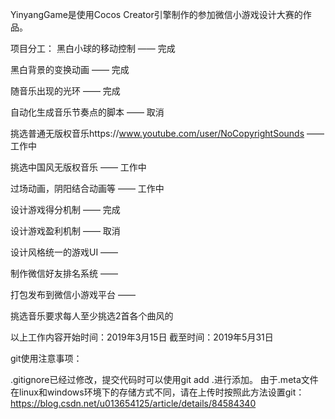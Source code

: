 YinyangGame是使用Cocos Creator引擎制作的参加微信小游戏设计大赛的作品。

项目分工：
黑白小球的移动控制 —— 完成

黑白背景的变换动画 —— 完成

随音乐出现的光环 ——  完成

自动化生成音乐节奏点的脚本 ——  取消

挑选普通无版权音乐https://www.youtube.com/user/NoCopyrightSounds ——  工作中

挑选中国风无版权音乐 ——  工作中

过场动画，阴阳结合动画等 ——  工作中

设计游戏得分机制 —— 完成

设计游戏盈利机制 —— 取消

设计风格统一的游戏UI ——

制作微信好友排名系统 ——

打包发布到微信小游戏平台 ——

挑选音乐要求每人至少挑选2首各个曲风的

以上工作内容开始时间：2019年3月15日
截至时间：2019年5月31日

git使用注意事项：

.gitignore已经过修改，提交代码时可以使用git add .进行添加。
由于.meta文件在linux和windows环境下的存储方式不同，请在上传时按照此方法设置git：https://blog.csdn.net/u013654125/article/details/84584340
